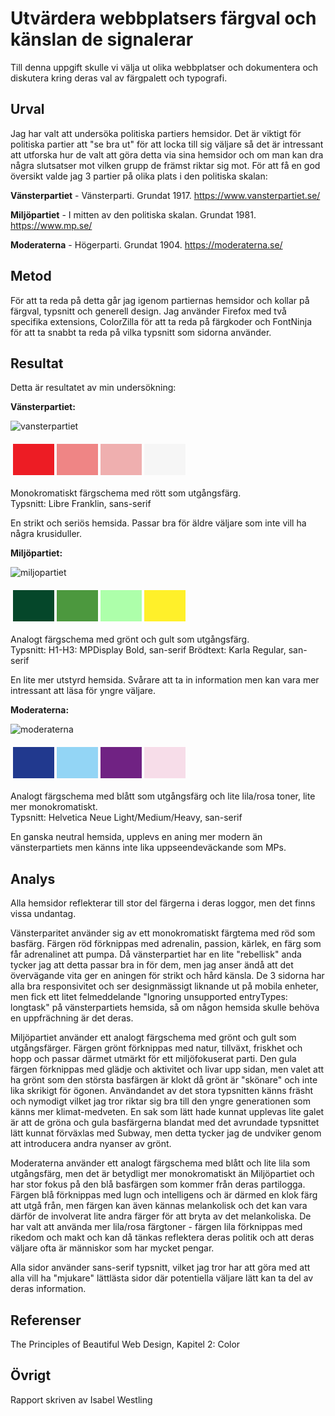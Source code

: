 Utvärdera webbplatsers färgval och känslan de signalerar
=======================

Till denna uppgift skulle vi välja ut olika webbplatser och dokumentera och diskutera kring deras val av färgpalett och typografi. 

Urval
-----------------------

Jag har valt att undersöka politiska partiers hemsidor. Det är viktigt för politiska partier att "se bra ut" för att locka till sig väljare så det är intressant att utforska hur de valt att göra detta via sina hemsidor och om man kan dra några slutsatser mot vilken grupp de främst riktar sig mot.
För att få en god översikt valde jag 3 partier på olika plats i den politiska skalan:

**Vänsterpartiet** - Vänsterparti. Grundat 1917.
https://www.vansterpartiet.se/

**Miljöpartiet** - I mitten av den politiska skalan. Grundat 1981.
https://www.mp.se/

**Moderaterna** - Högerparti. Grundat 1904.
https://moderaterna.se/

Metod
-----------------------

För att ta reda på detta går jag igenom partiernas hemsidor och kollar på färgval, typsnitt och generell design. 
Jag använder Firefox med två specifika extensions, ColorZilla för att ta reda på färgkoder och FontNinja för att ta snabbt ta reda på vilka typsnitt som sidorna använder. 

Resultat
-----------------------

Detta är resultatet av min undersökning:

**Vänsterpartiet:**

![vansterpartiet](%assets_url%/img/vansterpartiet.jpg)

<table style="border-spacing: 4px; border-collapse: separate">
<tr>
<td style="height: 50px; width: 50px; background-color: #ED1C24">
<td style="height: 50px; width: 50px; background-color: #EF8585">
<td style="height: 50px; width: 50px; background-color: #EFAFAF">
<td style="height: 50px; width: 50px; background-color: #F6F6F6">
</tr>
</table>
Monokromatiskt färgschema med rött som utgångsfärg.<br>
Typsnitt: Libre Franklin, sans-serif

En strikt och seriös hemsida. Passar bra för äldre väljare som inte vill ha några krusiduller.
<br>

**Miljöpartiet:**

![miljopartiet](%assets_url%/img/miljopartiet.jpg)

<table style="border-spacing: 4px; border-collapse: separate">
<tr>
<td style="height: 50px; width: 50px; background-color: #05472A">
<td style="height: 50px; width: 50px; background-color: #4C983E">
<td style="height: 50px; width: 50px; background-color: #ADFFAA">
<td style="height: 50px; width: 50px; background-color: #FFF02A">
</tr>
</table>
Analogt färgschema med grönt och gult som utgångsfärg.<br>
Typsnitt: 
H1-H3: MPDisplay Bold, san-serif
Brödtext: Karla Regular, san-serif

En lite mer utstyrd hemsida. Svårare att ta in information men kan vara mer intressant att läsa för yngre väljare.
<br>

**Moderaterna:**

![moderaterna](%assets_url%/img/moderaterna.jpg)

<table style="border-spacing: 4px; border-collapse: separate">
<tr>
<td style="height: 50px; width: 50px; background-color: #21398E">
<td style="height: 50px; width: 50px; background-color: #93D5F5">
<td style="height: 50px; width: 50px; background-color: #702283">
<td style="height: 50px; width: 50px; background-color: #F7DDE9">
</tr>
</table>
Analogt färgschema med blått som utgångsfärg och lite lila/rosa toner, lite mer monokromatiskt.<br>
Typsnitt: Helvetica Neue Light/Medium/Heavy, san-serif

En ganska neutral hemsida, upplevs en aning mer modern än vänsterpartiets men känns inte lika uppseendeväckande som MPs. 
<br>

Analys
-----------------------

Alla hemsidor reflekterar till stor del färgerna i deras loggor, men det finns vissa undantag. 

Vänsterparitet använder sig av ett monokromatiskt färgtema med röd som basfärg. Färgen röd förknippas med adrenalin, passion, kärlek, en färg som får adrenalinet att pumpa. Då vänsterpartiet har en lite "rebellisk" anda tycker jag att detta passar bra in för dem, men jag anser ändå att det övervägande vita ger en aningen för strikt och hård känsla. De 3 sidorna har alla bra responsivitet och ser designmässigt liknande ut på mobila enheter, men fick ett litet felmeddelande "Ignoring unsupported entryTypes: longtask" på vänsterpartiets hemsida, så om någon hemsida skulle behöva en uppfrächning är det deras.

Miljöpartiet använder ett analogt färgschema med grönt och gult som utgångsfärger. Färgen grönt förknippas med natur, tillväxt, friskhet och hopp och passar därmet utmärkt för ett miljöfokuserat parti. Den gula färgen förknippas med glädje och aktivitet och livar upp sidan, men valet att ha grönt som den största basfärgen är klokt då grönt är "skönare" och inte lika skrikigt för ögonen. Användandet av det stora typsnitten känns fräsht och nymodigt vilket jag tror riktar sig bra till den yngre generationen som känns mer klimat-medveten. 
En sak som lätt hade kunnat upplevas lite galet är att de gröna och gula basfärgerna blandat med det avrundade typsnittet lätt kunnat förväxlas med Subway, men detta tycker jag de undviker genom att introducera andra nyanser av grönt.

Moderaterna använder ett analogt färgschema med blått och lite lila som utgångsfärg, men det är betydligt mer monokromatiskt än Miljöpartiet och har stor fokus på den blå basfärgen som kommer från deras partilogga.
Färgen blå förknippas med lugn och intelligens och är därmed en klok färg att utgå från, men färgen kan även kännas melankolisk och det kan vara därför de involverat lite andra färger för att bryta av det melankoliska. De har valt att använda mer lila/rosa färgtoner - färgen lila förknippas med rikedom och makt och kan då tänkas reflektera deras politik och att deras väljare ofta är människor som har mycket pengar. 

Alla sidor använder sans-serif typsnitt, vilket jag tror har att göra med att alla vill ha "mjukare" lättlästa sidor där potentiella väljare lätt kan ta del av deras information.

Referenser
-----------------------

The Principles of Beautiful Web Design, Kapitel 2: Color

Övrigt
-----------------------

Rapport skriven av Isabel Westling